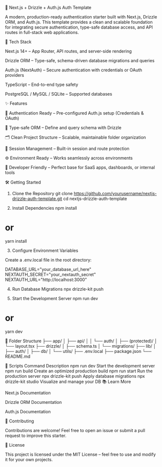 🚀 Next.js + Drizzle + Auth.js Auth Template

A modern, production-ready authentication starter built with Next.js, Drizzle ORM, and Auth.js.
This template provides a clean and scalable foundation for integrating secure authentication, type-safe database access, and API routes in full-stack web applications.

🧩 Tech Stack

Next.js 14+ – App Router, API routes, and server-side rendering

Drizzle ORM – Type-safe, schema-driven database migrations and queries

Auth.js (NextAuth) – Secure authentication with credentials or OAuth providers

TypeScript – End-to-end type safety

PostgreSQL / MySQL / SQLite – Supported databases

✨ Features

🔐 Authentication Ready – Pre-configured Auth.js setup (Credentials & OAuth)

🧱 Type-safe ORM – Define and query schema with Drizzle

🗂️ Clean Project Structure – Scalable, maintainable folder organization

🔄 Session Management – Built-in session and route protection

⚙️ Environment Ready – Works seamlessly across environments

🧪 Developer Friendly – Perfect base for SaaS apps, dashboards, or internal tools

🛠️ Getting Started
1. Clone the Repository
git clone https://github.com/yourusername/nextjs-drizzle-auth-template.git
cd nextjs-drizzle-auth-template

2. Install Dependencies
npm install
# or
yarn install

3. Configure Environment Variables

Create a .env.local file in the root directory:

DATABASE_URL="your_database_url_here"
NEXTAUTH_SECRET="your_nextauth_secret"
NEXTAUTH_URL="http://localhost:3000"

4. Run Database Migrations
npx drizzle-kit push

5. Start the Development Server
npm run dev
# or
yarn dev

🧩 Folder Structure
├── app/
│   ├── api/
│   │   └── auth/
│   ├── (protected)/
│   └── layout.tsx
├── drizzle/
│   ├── schema.ts
│   └── migrations/
├── lib/
│   ├── auth/
│   ├── db/
│   └── utils/
├── .env.local
├── package.json
└── README.md

🧰 Scripts
Command	Description
npm run dev	Start the development server
npm run build	Create an optimized production build
npm run start	Run the production server
npx drizzle-kit push	Apply database migrations
npx drizzle-kit studio	Visualize and manage your DB
📚 Learn More

Next.js Documentation

Drizzle ORM Documentation

Auth.js Documentation

🤝 Contributing

Contributions are welcome!
Feel free to open an issue or submit a pull request to improve this starter.

🪪 License

This project is licensed under the MIT License – feel free to use and modify it for your own projects.